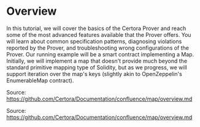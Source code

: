 # Overview

In this tutorial, we will cover the basics of the Certora Prover and reach some of the most advanced features available that the Prover offers. You will learn about common specification patterns, diagnosing violations reported by the Prover, and troubleshooting wrong configurations of the Prover. Our running example will be a smart contract implementing a Map. Initially, we will implement a map that doesn't provide much beyond the standard primitive mapping type of Solidity, but as we progress, we will support iteration over the map's keys (slightly akin to OpenZeppelin's EnumerableMap contract).

Source: https://github.com/Certora/Documentation/confluence/map/overview.md

Source: https://github.com/Certora/Documentation/confluence/map/overview.md

